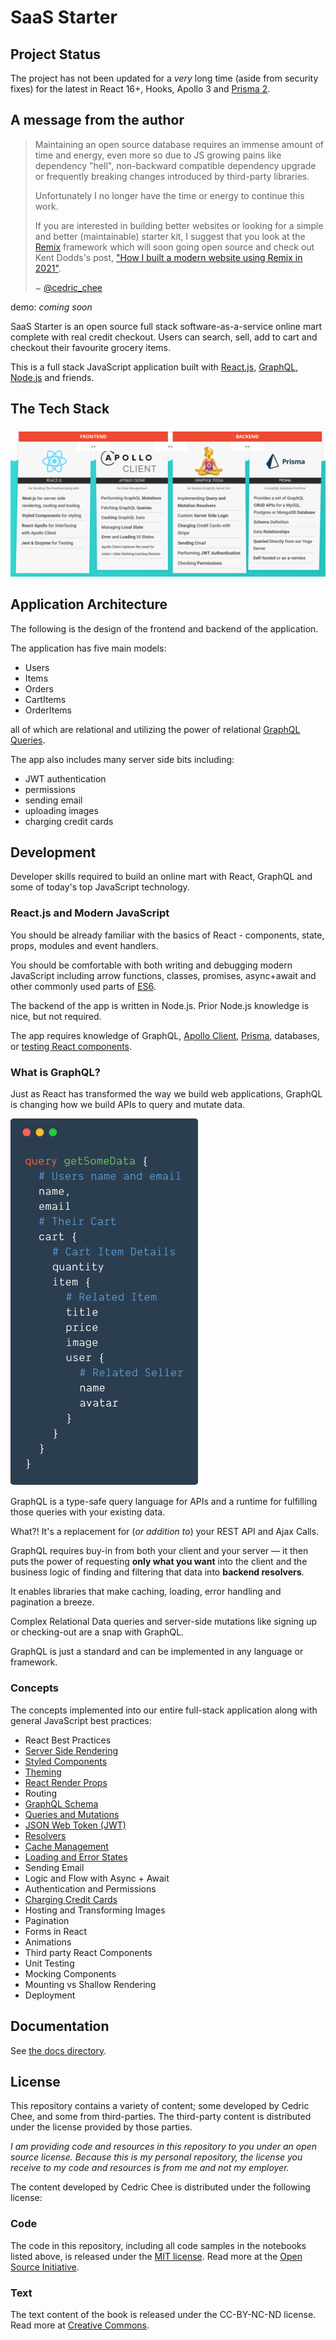 # SaaS Starter

## Project Status

The project has not been updated for a _very_ long time (aside from security
fixes) for the latest in React 16+, Hooks, Apollo 3 and [Prisma
2](https://www.prisma.io/docs/about/prisma/faq#since-prisma-20-is-released-will-prisma-1-still-be-maintained).

## A message from the author

> Maintaining an open source database requires an immense amount of time and
> energy, even more so due to JS growing pains like dependency "hell",
> non-backward compatible dependency upgrade or frequently breaking changes
> introduced by third-party libraries.
>
> Unfortunately I no longer have the time or energy to continue this work.
>
> If you are interested in building better websites or looking for a simple and
> better (maintainable) starter kit, I suggest that you look at the
> [Remix](https://remix.run/) framework which will soon going open source and
> check out Kent Dodds's post, ["How I built a modern website using Remix in
> 2021"](https://kentcdodds.com/blog/how-i-built-a-modern-website-in-2021).
> 
> ~ [@cedric_chee](https://twitter.com/cedric_chee)

demo: _coming soon_

SaaS Starter is an open source full stack software-as-a-service online mart complete with real credit checkout. Users can search, sell, add to cart and checkout their favourite grocery items.

This is a full stack JavaScript application built with [React.js](https://reactjs.org/), [GraphQL](https://graphql.org/), [Node.js](https://nodejs.org) and friends.

## The Tech Stack

![](docs/images/tech_stack.png)

## Application Architecture

The following is the design of the frontend and backend of the application.

The application has five main models:
- Users
- Items
- Orders
- CartItems
- OrderItems

all of which are relational and utilizing the power of relational [GraphQL Queries](https://graphql.org/learn/queries/).

The app also includes many server side bits including:
- JWT authentication
- permissions
- sending email
- uploading images
- charging credit cards

## Development

Developer skills required to build an online mart with React, GraphQL and some of today's top JavaScript technology.

### React.js and Modern JavaScript

You should be already familiar with the basics of React - components, state, props, modules and event handlers.

You should be comfortable with both writing and debugging modern JavaScript including arrow functions, classes, promises, async+await and other commonly used parts of [ES6](http://exploringjs.com/es6/).

The backend of the app is written in Node.js. Prior Node.js knowledge is nice, but not required.

The app requires knowledge of GraphQL, [Apollo Client](https://www.apollographql.com/client/), [Prisma](https://www.prisma.io/), databases, or [testing React components](https://airbnb.io/enzyme/docs/guides/jest.html).

### What is GraphQL?

Just as React has transformed the way we build web applications, GraphQL is changing how we build APIs to query and mutate data.

<img src="docs/images/graphql_code_example.png" width="300" />

GraphQL is a type-safe query language for APIs and a runtime for fulfilling those queries with your existing data.

What?! It's a replacement for (_or addition to_) your REST API and Ajax Calls.

GraphQL requires buy-in from both your client and your server — it then puts the power of requesting **only what you want** into the client and the business logic of finding and filtering that data into **backend resolvers**.

It enables libraries that make caching, loading, error handling and pagination a breeze.

Complex Relational Data queries and server-side mutations like signing up or checking-out are a snap with GraphQL.

GraphQL is just a standard and can be implemented in any language or framework.

### Concepts

The concepts implemented into our entire full-stack application along with general JavaScript best practices:

- React Best Practices
- [Server Side Rendering](https://nextjs.org/docs/)
- [Styled Components](https://www.styled-components.com/)
- [Theming](https://www.styled-components.com/docs/advanced#theming)
- [React Render Props](https://reactjs.org/docs/render-props.html)
- Routing
- [GraphQL Schema](https://graphql.org/learn/schema/)
- [Queries and Mutations](https://graphql.org/learn/queries/)
- [JSON Web Token (JWT)](https://jwt.io/)
- [Resolvers](https://www.prisma.io/tutorials/build-a-graphql-server-with-prisma-ct02/#implement-the-resolvers-for-your-graphql-server-using-prisma-bindings)
- [Cache Management](https://www.apollographql.com/docs/react/advanced/caching.html)
- [Loading and Error States](https://www.apollographql.com/docs/react/features/error-handling.html)
- Sending Email
- Logic and Flow with Async + Await
- Authentication and Permissions
- [Charging Credit Cards](https://stripe.com/docs/quickstart)
- Hosting and Transforming Images
- Pagination
- Forms in React
- Animations
- Third party React Components
- Unit Testing
- Mocking Components
- Mounting vs Shallow Rendering
- Deployment

## Documentation

See [the docs directory](docs/).

## License

This repository contains a variety of content; some developed by Cedric Chee, and some from third-parties. The third-party content is distributed under the license provided by those parties.

*I am providing code and resources in this repository to you under an open source license.  Because this is my personal repository, the license you receive to my code and resources is from me and not my employer.*

The content developed by Cedric Chee is distributed under the following license:

### Code

The code in this repository, including all code samples in the notebooks listed above, is released under the [MIT license](LICENSE). Read more at the [Open Source Initiative](https://opensource.org/licenses/MIT).

### Text

The text content of the book is released under the CC-BY-NC-ND license. Read more at [Creative Commons](https://creativecommons.org/licenses/by-nc-nd/3.0/us/legalcode).

